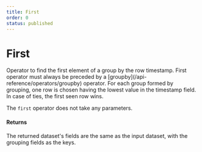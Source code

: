 ```yaml
---
title: First
order: 0
status: published
---
```

# First

<Divider>
<LeftSection>
Operator to find the first element of a group by the row timestamp. First 
operator must always be preceded by a [groupby](/api-reference/operators/groupby) 
operator. For each group formed by grouping, one row is chosen having the lowest
value in the timestamp field. In case of ties, the first seen row wins.

The `first` operator does not take any parameters.

#### Returns
The returned dataset's fields are the same as the input dataset, with the 
grouping fields as the keys.

</LeftSection>

<RightSection>
<pre snippet="api-reference/operators_ref#first"></pre>
</RightSection>

</Divider>



